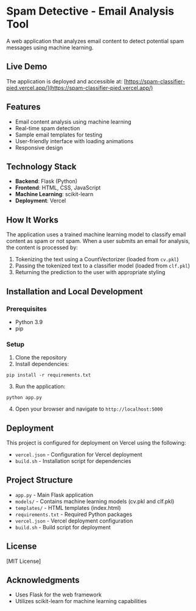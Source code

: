 # Spam Detective - Email Analysis Tool

A web application that analyzes email content to detect potential spam messages using machine learning.

## Live Demo

The application is deployed and accessible at: [https://spam-classifier-pied.vercel.app/](https://spam-classifier-pied.vercel.app/)

## Features

- Email content analysis using machine learning
- Real-time spam detection
- Sample email templates for testing
- User-friendly interface with loading animations
- Responsive design

## Technology Stack

- **Backend**: Flask (Python)
- **Frontend**: HTML, CSS, JavaScript
- **Machine Learning**: scikit-learn
- **Deployment**: Vercel

## How It Works

The application uses a trained machine learning model to classify email content as spam or not spam. When a user submits an email for analysis, the content is processed by:

1. Tokenizing the text using a CountVectorizer (loaded from `cv.pkl`)
2. Passing the tokenized text to a classifier model (loaded from `clf.pkl`)
3. Returning the prediction to the user with appropriate styling

## Installation and Local Development

### Prerequisites

- Python 3.9
- pip

### Setup

1. Clone the repository
2. Install dependencies:
```
pip install -r requirements.txt
```
3. Run the application:
```
python app.py
```
4. Open your browser and navigate to `http://localhost:5000`

## Deployment

This project is configured for deployment on Vercel using the following:

- `vercel.json` - Configuration for Vercel deployment
- `build.sh` - Installation script for dependencies

## Project Structure

- `app.py` - Main Flask application
- `models/` - Contains machine learning models (cv.pkl and clf.pkl)
- `templates/` - HTML templates (index.html)
- `requirements.txt` - Required Python packages
- `vercel.json` - Vercel deployment configuration
- `build.sh` - Build script for deployment

## License

[MIT License]

## Acknowledgments

- Uses Flask for the web framework
- Utilizes scikit-learn for machine learning capabilities
